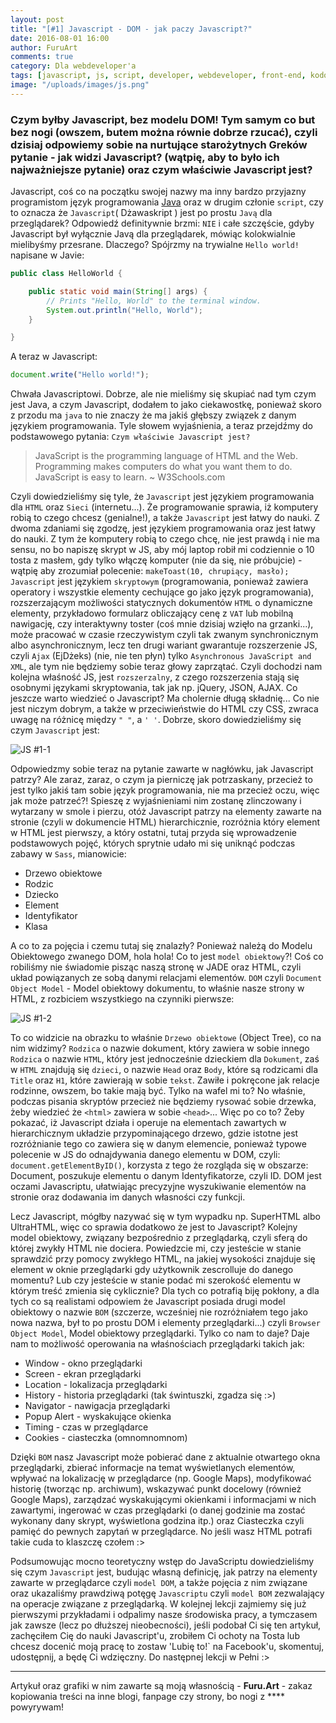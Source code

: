 ```yaml
---
layout: post
title: "[#1] Javascript - DOM - jak paczy Javascript?"
date: 2016-08-01 16:00
author: FuruArt
comments: true
category: Dla webdeveloper'a
tags: [javascript, js, script, developer, webdeveloper, front-end, kodowanie, skryptowanie, skrypt, dom, model, hierarchia, drzewo, window]
image: "/uploads/images/js.png"
---
```

### Czym byłby Javascript, bez modelu DOM! Tym samym co but bez nogi (owszem, butem można równie dobrze rzucać), czyli dzisiaj odpowiemy sobie na nurtujące starożytnych Greków pytanie - jak widzi Javascript? (wątpię, aby to było ich najważniejsze pytanie) oraz czym właściwie Javascript jest?

<!--more-->

Javascript, coś co na początku swojej nazwy ma inny bardzo przyjazny programistom język programowania [Java](http://s2.quickmeme.com/img/78/78601dd88731759e725a36e10f3d8632a494d69a583cd5dfc04c384176e29399.jpg) oraz w drugim członie `script`, czy to oznacza że `Javascript`( Dżawaskript ) jest po prostu `Javą` dla przeglądarek? Odpowiedź definitywnie brzmi: `NIE` i całe szczęście, gdyby Javascript był wyłącznie Javą dla przeglądarek, mówiąc kolokwialnie mielibyśmy przesrane. Dlaczego? Spójrzmy na trywialne `Hello world!` napisane w Javie:

```java 
public class HelloWorld {

    public static void main(String[] args) {
        // Prints "Hello, World" to the terminal window.
        System.out.println("Hello, World");
    }

}
```

A teraz w Javascript: 

```javascript
document.write("Hello world!");
```

Chwała Javascriptowi. Dobrze, ale nie mieliśmy się skupiać nad tym czym jest Java, a czym Javascript, dodałem to jako ciekawostkę, ponieważ skoro z przodu ma `java` to nie znaczy że ma jakiś głębszy związek z danym językiem programowania. Tyle słowem wyjaśnienia, a teraz przejdźmy do podstawowego pytania: `Czym właściwie Javascript jest?` 

> JavaScript is the programming language of HTML and the Web.
> Programming makes computers do what you want them to do.
> JavaScript is easy to learn.
~ W3Schools.com 

Czyli dowiedzieliśmy się tyle, że `Javascript` jest językiem programowania dla `HTML` oraz `Sieci` (internetu...). Że programowanie sprawia, iż komputery robią to czego chcesz (genialne!), a także `Javascript` jest łatwy do nauki. Z dwoma zdaniami się zgodzę, jest językiem programowania oraz jest łatwy do nauki. Z tym że komputery robią to czego chcę, nie jest prawdą i nie ma sensu, no bo napiszę skrypt w JS, aby mój laptop robił mi codziennie o 10 tosta z masłem, gdy tylko włączę komputer (nie da się, nie próbujcie) - wątpię aby zrozumiał polecenie: `makeToast(10, chrupiący, masło);` `Javascript` jest językiem `skryptowym` (programowania, ponieważ zawiera operatory i wszystkie elementy cechujące go jako język programowania), rozszerzającym możliwości statycznych dokumentów `HTML` o dynamiczne elementy, przykładowo formularz obliczający cenę z `VAT` lub mobilną nawigację, czy interaktywny toster (coś mnie dzisiaj wzięło na grzanki...), może pracować w czasie rzeczywistym czyli tak zwanym synchronicznym albo asynchronicznym, lecz ten drugi wariant gwarantuje rozszerzenie JS, czyli `Ajax` (EjDżeks) (nie, nie ten płyn) tylko `Asynchronous JavaScript and XML`, ale tym nie będziemy sobie teraz głowy zaprzątać. Czyli dochodzi nam kolejna właśność JS, jest `rozszerzalny`, z czego rozszerzenia stają się osobnymi językami skryptowania, tak jak np. jQuery, JSON, AJAX. Co jeszcze warto wiedzieć o Javascript? Ma cholernie długą składnię... Co nie jest niczym dobrym, a także w przeciwieństwie do HTML czy CSS, zwraca uwagę na różnicę między `" "`, a `' '`. Dobrze, skoro dowiedzieliśmy się czym `Javascript` jest:

![JS #1-1](http://m.memegen.com/bvnpsq.jpg)

Odpowiedzmy sobie teraz na pytanie zawarte w nagłówku, jak Javascript patrzy? Ale zaraz, zaraz, o czym ja pierniczę jak potrzaskany, przecież to jest tylko jakiś tam sobie język programowania, nie ma przecież oczu, więc jak może patrzeć?! Spieszę z wyjaśnieniami nim zostanę zlinczowany i wytarzany w smole i pierzu, otóż Javascript patrzy na elementy zawarte na stronie (czyli w dokumencie HTML) hierarchicznie, rozróżnia który element w HTML jest pierwszy, a który ostatni, tutaj przyda się wprowadzenie podstawowych pojęć, których sprytnie udało mi się uniknąć podczas zabawy w `Sass`, mianowicie:

* Drzewo obiektowe
* Rodzic 
* Dziecko
* Element 
* Identyfikator
* Klasa

A co to za pojęcia i czemu tutaj się znalazły? Ponieważ należą do Modelu Obiektowego zwanego DOM, hola hola! Co to jest `model obiektowy`?! Coś co robiliśmy nie świadomie pisząc naszą stronę w JADE oraz HTML, czyli układ powiązanych ze sobą danymi relacjami elementów. `DOM` czyli `Document Object Model` - Model obiektowy dokumentu, to właśnie nasze strony w HTML, z rozbiciem wszystkiego na czynniki pierwsze: 

![JS #1-2](https://s19.postimg.org/63eemvzkz/js_dom.png)

To co widzicie na obrazku to właśnie `Drzewo obiektowe` (Object Tree), co na nim widzimy? `Rodzica` o nazwie dokument, który zawiera w sobie innego `Rodzica` o nazwie `HTML`, który jest jednocześnie dzieckiem dla `Dokument`, zaś w `HTML` znajdują się `dzieci`, o nazwie `Head` oraz `Body`, które są rodzicami dla `Title` oraz `H1`, które zawierają w sobie `tekst`. Zawiłe i pokręcone jak relacje rodzinne, owszem, bo takie mają być. Tylko na wafel mi to? No właśnie, podczas pisania skryptów przecież nie będziemy rysować sobie drzewka, żeby wiedzieć że `<html>` zawiera w sobie `<head>`... Więc po co to? Żeby pokazać, iż Javascript działa i operuje na elementach zawartych w hierarchicznym układzie przypominającego drzewo, gdzie istotne jest rozróżnianie tego co zawiera się w danym elemencie, ponieważ typowe polecenie w JS do odnajdywania danego elementu w DOM, czyli: `document.getElementByID()`, korzysta z tego że rozgląda się w obszarze: Document, poszukuje elementu o danym Identyfikatorze, czyli ID. DOM jest oczami Javascriptu, ułatwiając precyzyjne wyszukiwanie elementów na stronie oraz dodawania im danych własności czy funkcji.

Lecz Javascript, mógłby nazywać się w tym wypadku np. SuperHTML albo UltraHTML, więc co sprawia dodatkowo że jest to Javascript? Kolejny model obiektowy, związany bezpośrednio z przeglądarką, czyli sferą do której zwykły HTML nie dociera. Powiedzcie mi, czy jesteście w stanie sprawdzić przy pomocy zwykłego HTML, na jakiej wysokości znajduje się element w oknie przeglądarki gdy użytkownik zescrolluje do danego momentu? Lub czy jesteście w stanie podać mi szerokość elementu w którym treść zmienia się cyklicznie? Dla tych co potrafią biję pokłony, a dla tych co są realistami odpowiem że Javascript posiada drugi model obiektowy o nazwie `BOM` (szczerze, wcześniej nie rozróżniałem tego jako nowa nazwa, był to po prostu DOM i elementy przeglądarki...) czyli `Browser Object Model`, Model obiektowy przeglądarki. Tylko co nam to daje? Daje nam to możliwość operowania na właśnościach przeglądarki takich jak:

* Window - okno przeglądarki
* Screen - ekran przeglądarki
* Location - lokalizacja przeglądarki
* History - historia przeglądarki (tak świntuszki, zgadza się :>)
* Navigator - nawigacja przeglądarki
* Popup Alert - wyskakujące okienka
* Timing - czas w przeglądarce
* Cookies - ciasteczka (omnomnomnom)

Dzięki `BOM` nasz Javascript może pobierać dane z aktualnie otwartego okna przeglądarki, zbierać informacje na temat wyświetlanych elementów, wpływać na lokalizację w przeglądarce (np. Google Maps), modyfikować historię (tworząc np. archiwum), wskazywać punkt docelowy (również Google Maps), zarządzać wyskakującymi okienkami i informacjami w nich zawartymi, ingerować w czas przeglądarki (o danej godzinie ma zostać wykonany dany skrypt, wyświetlona godzina itp.) oraz Ciasteczka czyli pamięć do pewnych zapytań w przeglądarce. No jeśli wasz HTML potrafi takie cuda to klaszczę czołem :> 

Podsumowując mocno teoretyczny wstęp do JavaScriptu dowiedzieliśmy się czym `Javascript` jest, budując własną definicję, jak patrzy na elementy zawarte w przeglądarce czyli `model DOM`, a także pojęcia z nim związane oraz ukazaliśmy prawdziwą potęgę `Javascriptu` czyli `model BOM` zezwalający na operacje związane z przeglądarką. W kolejnej lekcji zajmiemy się już pierwszymi przykładami i odpalimy nasze środowiska pracy, a tymczasem jak zawsze (lecz po dłuższej nieobecności), jeśli podobał Ci się ten artykuł, zachęciłem Cię do nauki Javascript'u, zrobiłem Ci ochoty na Tosta lub chcesz docenić moją pracę to zostaw 'Lubię to!` na Facebook'u, skomentuj, udostępnij, a będę Ci wdzięczny. Do następnej lekcji w Pełni :>

---

Artykuł oraz grafiki w nim zawarte są moją własnością - **Furu.Art** - zakaz kopiowania treści na inne blogi, fanpage czy strony, bo nogi z **** powyrywam!